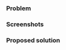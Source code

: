<!-- This is a new issue template for open-learning-exchange.github.io.
Please ensure you have searched open and closed issues for duplicate.
You may preview your issue before submission.
You may also remove sections that aren't applicable to your particular issue.
Thank you for contributing! -->

### Problem

### Screenshots
<!-- drag and drop images below -->

### Proposed solution

